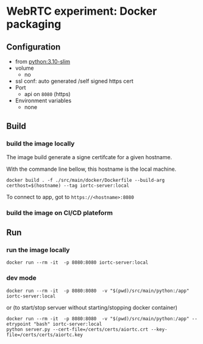 # WebRTC experiment: Docker packaging

## Configuration

* from [python:3.10-slim](https://hub.docker.com/_/python?tab=tags&page=1&name=3.10-slim)
* volume
  * no
* ssl conf: auto generated /self signed https cert
* Port
  * api on `8080` (https)
* Environment variables  
  * none

## Build

### build the image locally

The image build generate a signe certifcate for a given hostname.

With the commande line bellow, this hostname is the local machine.

```shell
docker build . -f ./src/main/docker/Dockerfile --build-arg certhost=$(hostname) --tag iortc-server:local
```

To connect to app, got to `https://<hostname>:8080`

### build the image on CI/CD plateform

## Run

### run the image locally

```shell
docker run --rm -it  -p 8080:8080 iortc-server:local
```

### dev mode

```shell
docker run --rm -it  -p 8080:8080  -v "$(pwd)/src/main/python:/app" iortc-server:local
```

or (to start/stop servuer without starting/stopping docker container)

```shell
docker run --rm -it  -p 8080:8080  -v "$(pwd)/src/main/python:/app" --etrypoint "bash" iortc-server:local
python server.py --cert-file=/certs/certs/aiortc.crt --key-file=/certs/certs/aiortc.key
```
